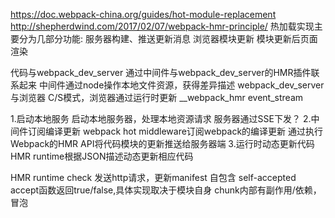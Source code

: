 https://doc.webpack-china.org/guides/hot-module-replacement
http://shepherdwind.com/2017/02/07/webpack-hmr-principle/
热加载实现主要分为几部分功能:
服务器构建、推送更新消息
浏览器模块更新
模块更新后页面渲染

代码与webpack_dev_server    通过中间件与webpack_dev_server的HMR插件联系起来    中间件通过node操作本地文件资源，获得差异描述
webpack_dev_server与浏览器  C/S模式，浏览器通过运行时更新
                           __webpack_hmr event_stream

1.启动本地服务
  启动本地服务器，处理本地资源请求
  服务器通过SSE下发？
2.中间件订阅编译更新
  webpack hot middleware订阅webpack的编译更新
  通过执行Webpack的HMR API将代码模块的更新推送给服务器端
3.运行时动态更新代码
  HMR runtime根据JSON描述动态更新相应代码

HMR runtime
   check 发送http请求，更新manifest
自包含 self-accepted
   accept函数返回true/false,具体实现取决于模块自身
   chunk内部有副作用/依赖，冒泡








